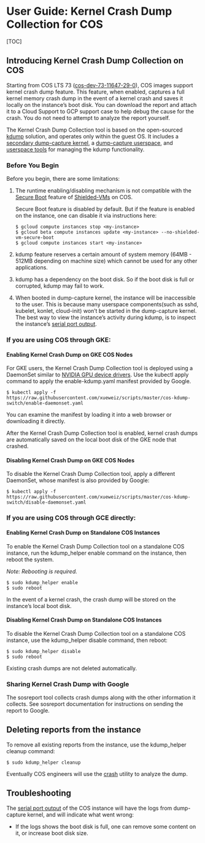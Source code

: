 # User Guide: Kernel Crash Dump Collection for COS

[TOC]

## Introducing Kernel Crash Dump Collection on COS

Starting from COS LTS 73 ([cos-dev-73-11647-29-0](https://cloud.google.com/container-optimized-os/docs/release-notes#cos-dev-73-11647-29-0)), COS images support kernel crash dump feature. This feature, when enabled, captures a full kernel memory crash dump in the event of a kernel crash and saves it locally on the instance’s boot disk. You can download the report and attach it to a Cloud Support to GCP support case to help debug the cause for the crash. You do not need to attempt to analyze the report yourself.

The Kernel Crash Dump Collection tool is based on the open-sourced [kdump](https://github.com/torvalds/linux/blob/master/Documentation/kdump/kdump.txt) solution, and operates only within the guest OS. It includes a [secondary dump-capture kernel](https://chromium.googlesource.com/chromiumos/overlays/board-overlays/+/refs/heads/release-R73-11647.B/overlay-lakitu/sys-kernel/dump-capture-kernel/dump-capture-kernel-9999.ebuild), a [dump-capture userspace](https://chromium.googlesource.com/chromiumos/overlays/board-overlays/+/refs/heads/release-R73-11647.B/overlay-lakitu/app-admin/kdump-helper/files/kdump-save-dump.service), and [userspace tools](https://chromium.googlesource.com/chromiumos/overlays/board-overlays/+/refs/heads/release-R73-11647.B/overlay-lakitu/app-admin/kdump-helper/kdump-helper-0.0.1.ebuild) for managing the kdump functionality.


### Before You Begin

Before you begin, there are some limitations:

1.  The runtime enabling/disabling mechanism is not compatible with the [Secure Boot](https://cloud.google.com/security/shielded-cloud/shielded-vm#secure-boot) feature of [Shielded-VMs](https://cloud.google.com/shielded-vm/) on COS.

    Secure Boot feature is disabled by default. But if the feature is enabled on the instance, one can disable it via instructions here:

    ```
    $ gcloud compute instances stop <my-instance>
    $ gcloud beta compute instances update <my-instance> --no-shielded-vm-secure-boot
    $ gcloud compute instances start <my-instance>
    ```

1. kdump feature reserves a certain amount of system memory (64MB - 512MB depending on machine size) which cannot be used for any other applications.

1. kdump has a dependency on the boot disk. So if the boot disk is full or corrupted, kdump may fail to work.

1. When booted in dump-capture kernel, the instance will be inaccessible to the user. This is because many userspace components(such as sshd, kubelet, konlet, cloud-init) won’t be started in the dump-capture kernel. The best way to view the instance’s activity during kdump, is to inspect the instance’s [serial port output](https://cloud.google.com/compute/docs/instances/viewing-serial-port-output).


### If you are using COS through GKE:

#### Enabling Kernel Crash Dump on GKE COS Nodes

For GKE users, the Kernel Crash Dump Collection tool is deployed using a DaemonSet similar to [NVIDIA GPU device drivers](https://cloud.google.com/kubernetes-engine/docs/how-to/gpus#installing_drivers). Use the kubectl apply command to apply the enable-kdump.yaml manifest provided by Google.

```
$ kubectl apply -f https://raw.githubusercontent.com/xueweiz/scripts/master/cos-kdump-switch/enable-daemonset.yaml
```

You can examine the manifest by loading it into a web browser or downloading it directly.

After the Kernel Crash Dump Collection tool is enabled, kernel crash dumps are automatically saved on the local boot disk of the GKE node that crashed.

#### Disabling Kernel Crash Dump on GKE COS Nodes

To disable the Kernel Crash Dump Collection tool, apply a different DaemonSet, whose manifest is also provided by Google:

```
$ kubectl apply -f https://raw.githubusercontent.com/xueweiz/scripts/master/cos-kdump-switch/disable-daemonset.yaml
```

### If you are using COS through GCE directly:

#### Enabling Kernel Crash Dump on Standalone COS Instances

To enable the Kernel Crash Dump Collection tool on a standalone COS instance, run the kdump_helper enable command on the instance, then reboot the system.

*Note: Rebooting is required.*

```
$ sudo kdump_helper enable
$ sudo reboot
```

In the event of a kernel crash, the crash dump will be stored on the instance’s local boot disk.

#### Disabling Kernel Crash Dump on Standalone COS Instances

To disable the Kernel Crash Dump Collection tool on a standalone COS instance, use the kdump_helper disable command, then reboot:


```
$ sudo kdump_helper disable
$ sudo reboot
```

Existing crash dumps are not deleted automatically.

### Sharing Kernel Crash Dump with Google

The sosreport tool collects crash dumps along with the other information it collects. See sosreport documentation for instructions on sending the report to Google.

## Deleting reports from the instance

To remove all existing reports from the instance, use the kdump_helper cleanup command:

```
$ sudo kdump_helper cleanup
```

Eventually COS engineers will use the [crash](https://github.com/crash-utility/crash) utility to analyze the dump.

## Troubleshooting

The [serial port output](https://cloud.google.com/compute/docs/instances/viewing-serial-port-output) of the COS instance will have the logs from dump-capture kernel, and will indicate what went wrong:

*    If the logs shows the boot disk is full, one can remove some content on it, or increase boot disk size.
